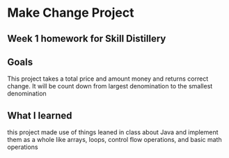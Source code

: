 # Make Change Project
## Week 1 homework for Skill Distillery

## Goals

This project takes a total price and amount money and returns correct change.
It will be count down from largest denomination to the smallest denomination

## What I learned 

this project made use of things leaned in class about Java and implement them 
as a whole like arrays, loops, control flow operations, and basic math operations
    